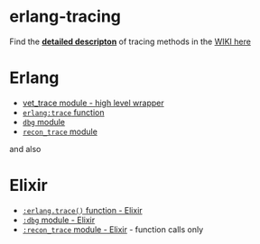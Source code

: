 # erlang-tracing
Find the
[**detailed descripton**](https://github.com/sunneach/erlang-tracing/wiki)
of tracing methods in the [WIKI here](https://github.com/sunneach/erlang-tracing/wiki)

Erlang
===
- [vet_trace module - high level wrapper](https://github.com/sunneach/erlang-tracing/blob/main/src/vet_trace.erl)
- [`erlang:trace`  function](https://github.com/sunneach/erlang-tracing/wiki/erlang-trace)
- [`dbg` module](https://github.com/sunneach/erlang-tracing/wiki/dbg-module)
- [`recon_trace` module](https://github.com/sunneach/erlang-tracing/wiki/recon_trace-module)

and also 

Elixir
===
- [`:erlang.trace()` function  - Elixir](https://github.com/sunneach/erlang-tracing/wiki/erlang-trace-Elixir)
- [`:dbg` module - Elixir](https://github.com/sunneach/erlang-tracing/wiki/dbg-module-Elixir)
- [`:recon_trace` module - Elixir](https://github.com/sunneach/erlang-tracing/wiki/recon_trace-module-Elixir) - function calls only
